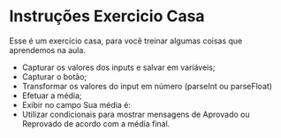 # Instruções Exercicio Casa

Esse é um exercício casa, para você treinar algumas coisas que aprendemos na aula.

- Capturar os valores dos inputs e salvar em variáveis;
- Capturar o botão;
- Transformar os valores do input em número (parseInt ou parseFloat)
- Efetuar a média;
- Exibir no campo Sua média é:
- Utilizar condicionais para mostrar mensagens de Aprovado ou Reprovado de acordo com a média final.


